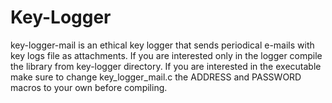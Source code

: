 # Key-Logger
key-logger-mail is an ethical key logger that sends periodical e-mails with key logs file as attachments. If you are interested only in the logger compile the library from key-logger directory. If you are interested in the executable make sure to change key_logger_mail.c the ADDRESS and PASSWORD macros to your own before compiling.
